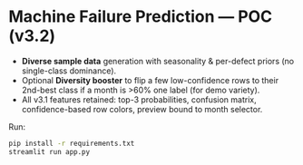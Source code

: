 
# Machine Failure Prediction — POC (v3.2)

- **Diverse sample data** generation with seasonality & per-defect priors (no single-class dominance).
- Optional **Diversity booster** to flip a few low-confidence rows to their 2nd-best class if a month is >60% one label (for demo variety).
- All v3.1 features retained: top-3 probabilities, confusion matrix, confidence-based row colors, preview bound to month selector.

Run:
```bash
pip install -r requirements.txt
streamlit run app.py
```
